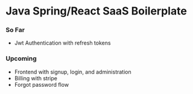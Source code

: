 # Java Spring/React SaaS Boilerplate

### So Far
- Jwt Authentication with refresh tokens

### Upcoming
- Frontend with signup, login, and administration
- Billing with stripe
- Forgot password flow

